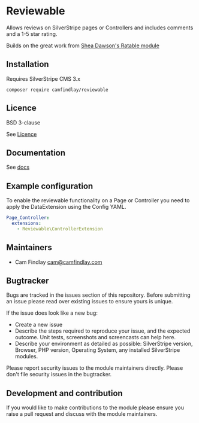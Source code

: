 # Reviewable

Allows reviews on SilverStripe pages or Controllers and includes comments and a 1-5 star rating.

Builds on the great work from [Shea Dawson's Ratable module](https://github.com/sheadawson/silverstripe-rateable/)

## Installation

Requires SilverStripe CMS 3.x


```
composer require camfindlay/reviewable
```

## Licence

BSD 3-clause

See [Licence](LICENCE.md)

## Documentation
See [docs](docs/en/index.md)

## Example configuration

To enable the reviewable functionality on a Page or Controller you need to apply the DataExtension using the Config YAML.

```yaml
Page_Controller:
  extensions:
    - Reviewable\ControllerExtension
```

## Maintainers
 * Cam Findlay <cam@camfindlay.com> 
 
## Bugtracker
Bugs are tracked in the issues section of this repository. Before submitting an issue please read over 
existing issues to ensure yours is unique. 
 
If the issue does look like a new bug:
 
 - Create a new issue
 - Describe the steps required to reproduce your issue, and the expected outcome. Unit tests, screenshots 
 and screencasts can help here.
 - Describe your environment as detailed as possible: SilverStripe version, Browser, PHP version, 
 Operating System, any installed SilverStripe modules.
 
Please report security issues to the module maintainers directly. Please don't file security issues in the bugtracker.
 
## Development and contribution
If you would like to make contributions to the module please ensure you raise a pull request and discuss with the module maintainers.